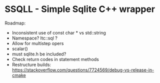 # SSQLL - Simple Sqlite C++ wrapper

Roadmap:
- Inconsistent use of const char * vs std::string
- Namespace? ltc::sql ?
- Allow for multistep opers
- scalar()
- must sqlite.h be included? 
- Check return codes in statement methods
- Restructure builds:
  https://stackoverflow.com/questions/7724569/debug-vs-release-in-cmake
